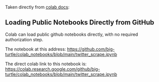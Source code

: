 

Taken directly from [colab docs](https://colab.research.google.com/github/googlecolab/colabtools/blob/master/notebooks/colab-github-demo.ipynb#scrollTo=K-NVg7RjyeTk):

## Loading Public Notebooks Directly from GitHub

Colab can load public github notebooks directly, with no required authorization step.

The notebook at this address: 
https://github.com/big-turtle/colab_notebooks/blob/main/twitter_scrape.ipynb

The direct colab link to this notebook is: 
https://colab.research.google.com/github/big-turtle/colab_notebooks/blob/main/twitter_scrape.ipynb
